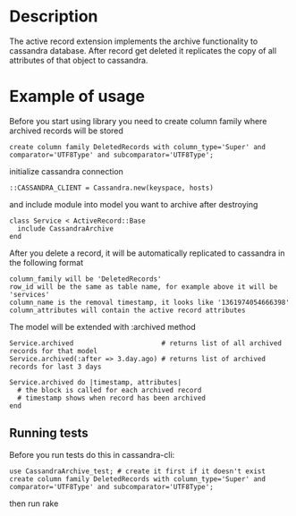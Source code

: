 # Description

  The active record extension implements the archive functionality to cassandra database. After record get deleted it replicates the copy of all attributes of that object to cassandra.

# Example of usage

Before you start using library you need to create column family where archived records will be stored

    create column family DeletedRecords with column_type='Super' and comparator='UTF8Type' and subcomparator='UTF8Type';

initialize cassandra connection

    ::CASSANDRA_CLIENT = Cassandra.new(keyspace, hosts)

and include module into model you want to archive after destroying

    class Service < ActiveRecord::Base
      include CassandraArchive
    end

After you delete a record, it will be automatically replicated to cassandra in the following format

    column_family will be 'DeletedRecords'
    row_id will be the same as table name, for example above it will be 'services'
    column_name is the removal timestamp, it looks like '1361974054666398'
    column_attributes will contain the active record attributes

The model will be extended with :archived method

    Service.archived                      # returns list of all archived records for that model
    Service.archived(:after => 3.day.ago) # returns list of archived records for last 3 days

    Service.archived do |timestamp, attributes|
      # the block is called for each archived record
      # timestamp shows when record has been archived
    end

## Running tests

Before you run tests do this in cassandra-cli:

    use CassandraArchive_test; # create it first if it doesn't exist
    create column family DeletedRecords with column_type='Super' and comparator='UTF8Type' and subcomparator='UTF8Type';

then run rake